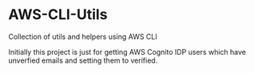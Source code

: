 # AWS-CLI-Utils
Collection of utils and helpers using AWS CLI

Initially this project is just for getting AWS Cognito IDP users which have unverfied emails and setting them to verified.
